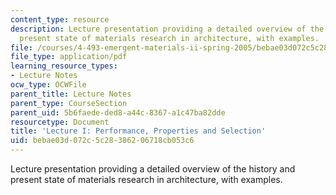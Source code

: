 ```yaml
---
content_type: resource
description: Lecture presentation providing a detailed overview of the history and
  present state of materials research in architecture, with examples.
file: /courses/4-493-emergent-materials-ii-spring-2005/bebae03d072c5c28386206718cb053c6_4493lec1.pdf
file_type: application/pdf
learning_resource_types:
- Lecture Notes
ocw_type: OCWFile
parent_title: Lecture Notes
parent_type: CourseSection
parent_uid: 5b6faede-ded8-a44c-8367-a1c47ba82dde
resourcetype: Document
title: 'Lecture I: Performance, Properties and Selection'
uid: bebae03d-072c-5c28-3862-06718cb053c6
---
```

Lecture presentation providing a detailed overview of the history and present state of materials research in architecture, with examples.

